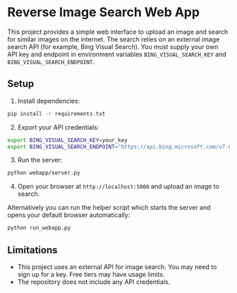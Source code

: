 # Reverse Image Search Web App

This project provides a simple web interface to upload an image and search for similar images on the internet. The search relies on an external image search API (for example, Bing Visual Search). You must supply your own API key and endpoint in environment variables `BING_VISUAL_SEARCH_KEY` and `BING_VISUAL_SEARCH_ENDPOINT`.

## Setup

1. Install dependencies:

```bash
pip install -r requirements.txt
```

2. Export your API credentials:

```bash
export BING_VISUAL_SEARCH_KEY=your_key
export BING_VISUAL_SEARCH_ENDPOINT="https://api.bing.microsoft.com/v7.0/images/visualsearch"
```

3. Run the server:

```bash
python webapp/server.py
```

4. Open your browser at `http://localhost:5000` and upload an image to search.

Alternatively you can run the helper script which starts the server and
opens your default browser automatically:

```bash
python run_webapp.py
```

## Limitations

- This project uses an external API for image search. You may need to sign up for a key. Free tiers may have usage limits.
- The repository does not include any API credentials.
